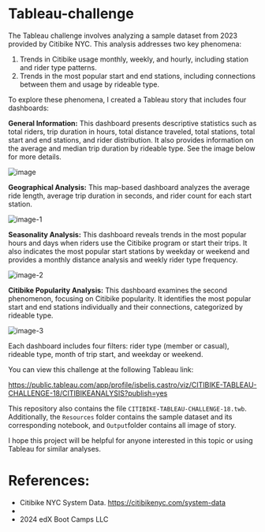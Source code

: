 # Tableau-challenge

The Tableau challenge involves analyzing a sample dataset from 2023 provided by Citibike NYC. This analysis addresses two key phenomena:
1. Trends in Citibike usage monthly, weekly, and hourly, including station and rider type patterns.
2. Trends in the most popular start and end stations, including connections between them and usage by rideable type.

To explore these phenomena, I created a Tableau story that includes four dashboards:

**General Information:** This dashboard presents descriptive statistics such as total riders, trip duration in hours, total distance traveled, total stations, total start and end stations, and rider distribution. It also provides information on the average and median trip duration by rideable type. See the image below for more details.

![image](https://github.com/user-attachments/assets/ef3ef389-1146-4345-b116-8e227643e6f7)


**Geographical Analysis:** This map-based dashboard analyzes the average ride length, average trip duration in seconds, and rider count for each start station.

![image-1](https://github.com/user-attachments/assets/1ca6ba60-c3a7-4f96-9967-33396617b38a)


**Seasonality Analysis:** This dashboard reveals trends in the most popular hours and days when riders use the Citibike program or start their trips. It also indicates the most popular start stations by weekday or weekend and provides a monthly distance analysis and weekly rider type frequency.

![image-2](https://github.com/user-attachments/assets/e255d374-d739-4a1d-8746-54157072c609)



**Citibike Popularity Analysis:** This dashboard examines the second phenomenon, focusing on Citibike popularity. It identifies the most popular start and end stations individually and their connections, categorized by rideable type.

![image-3](https://github.com/user-attachments/assets/732f0274-37d4-4f37-a6e2-25638511533c)



Each dashboard includes four filters: rider type (member or casual), rideable type, month of trip start, and weekday or weekend.

You can view this challenge at the following Tableau link:


https://public.tableau.com/app/profile/isbelis.castro/viz/CITIBIKE-TABLEAU-CHALLENGE-18/CITIBIKEANALYSIS?publish=yes


This repository also contains the file `CITIBIKE-TABLEAU-CHALLENGE-18.twb`. Additionally, the `Resources` folder contains the sample dataset and its corresponding notebook, and `Output`folder contains all image of story. 

I hope this project will be helpful for anyone interested in this topic or using Tableau for similar analyses.

# References: 

 - Citibike NYC System Data. https://citibikenyc.com/system-data
 - 
 -  2024 edX Boot Camps LLC
